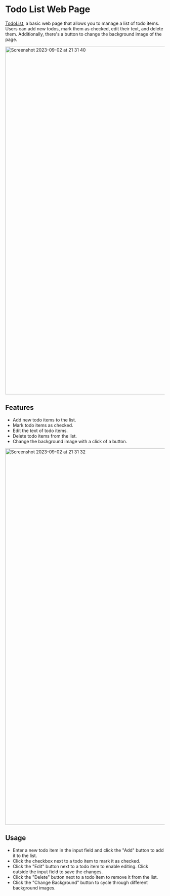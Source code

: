 # Todo List Web Page


[TodoList](https://yaqix.github.io/yaqixToDoList.github.io/ "TodoList"), a basic web page that allows you to manage a list of todo items. Users can add new todos, mark them as checked, edit their text, and delete them. Additionally, there's a button to change the background image of the page.

<img width="1100" alt="Screenshot 2023-09-02 at 21 31 40" src="https://github.com/yaqiX/yaqixToDoList.github.io/assets/91613914/c08fb084-6099-4341-909c-15704c5f4132">

## Features

- Add new todo items to the list.
- Mark todo items as checked.
- Edit the text of todo items.
- Delete todo items from the list.
- Change the background image with a click of a button.
  
<img width="1190" alt="Screenshot 2023-09-02 at 21 31 32" src="https://github.com/yaqiX/yaqixToDoList.github.io/assets/91613914/85417488-ce5d-4294-b5ea-80874fb27211">

## Usage 
- Enter a new todo item in the input field and click the "Add" button to add it to the list.
- Click the checkbox next to a todo item to mark it as checked.
- Click the "Edit" button next to a todo item to enable editing. Click outside the input field to save the changes.
- Click the "Delete" button next to a todo item to remove it from the list.
- Click the "Change Background" button to cycle through different background images.
